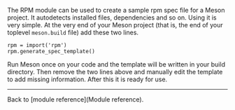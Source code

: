 The RPM module can be used to create a sample rpm spec file for a Meson project. It autodetects installed files, dependencies and so on. Using it is very simple. At the very end of your Meson project (that is, the end of your toplevel `meson.build` file) add these two lines.

```meson
rpm = import('rpm')
rpm.generate_spec_template()
```

Run Meson once on your code and the template will be written in your build directory. Then remove the two lines above and manually edit the template to add missing information. After this it is ready for use.

---

Back to [module reference](Module reference).

